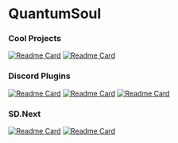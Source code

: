 # QuantumSoul

 ### Cool Projects
 [![Readme Card](https://github-readme-stats.vercel.app/api/pin/?username=BinaryQuantumSoul&repo=BinaryMod&theme=merko&border_color=a7cd00)](https://github.com/BinaryQuantumSoul/BinaryMod) 
 [![Readme Card](https://github-readme-stats.vercel.app/api/pin/?username=BinaryQuantumSoul&repo=nautilus-pdf-combine&theme=merko&border_color=a7cd00)](https://github.com/BinaryQuantumSoul/nautilus-pdf-combine)

### Discord Plugins
[![Readme Card](https://github-readme-stats.vercel.app/api/pin/?username=BinaryQuantumSoul&repo=discord-better-messages&theme=dark&hide_border=true&bg_color=5165f6)](https://github.com/BinaryQuantumSoul/discord-better-messages)
[![Readme Card](https://github-readme-stats.vercel.app/api/pin/?username=BinaryQuantumSoul&repo=discord-latex&theme=dark&hide_border=true&bg_color=5165f6)](https://github.com/BinaryQuantumSoul/discord-latex)
[![Readme Card](https://github-readme-stats.vercel.app/api/pin/?username=BinaryQuantumSoul&repo=DiscordAccentColorRolling&theme=dark&hide_border=true&bg_color=5165f6)](https://github.com/BinaryQuantumSoul/DiscordAccentColorRolling)

### SD.Next
[![Readme Card](https://github-readme-stats.vercel.app/api/pin/?username=BinaryQuantumSoul&repo=sdnext-remote-inference&theme=aura&border_color=9e74f9)](https://github.com/BinaryQuantumSoul/sdnext-remote-inference)
[![Readme Card](https://github-readme-stats.vercel.app/api/pin/?username=vladmandic&repo=automatic&theme=aura&border_color=9e74f9)](https://github.com/vladmandic/automatic)
<!-- [![Readme Card](https://github-readme-stats.vercel.app/api/pin/?username=BinaryQuantumSoul&repo=sdnext-ui-ux&theme=light&hide_border=true&bg_color=05e7fc)](https://github.com/BinaryQuantumSoul/sdnext-ui-ux) 
 [![Readme Card](https://github-readme-stats.vercel.app/api/pin/?username=BinaryQuantumSoul&repo=sdnext-carefree&theme=light&hide_border=true&bg_color=05e7fc)](https://github.com/BinaryQuantumSoul/sdnext-carefree) -->
